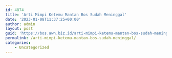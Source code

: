 ```yaml
---
id: 4874
title: 'Arti Mimpi Ketemu Mantan Bos Sudah Meninggal'
date: '2023-01-08T11:37:25+00:00'
author: admin
layout: post
guid: 'https://bos.awn.biz.id/arti-mimpi-ketemu-mantan-bos-sudah-meninggal/'
permalink: /arti-mimpi-ketemu-mantan-bos-sudah-meninggal/
categories:
    - Uncategorized
---
```


